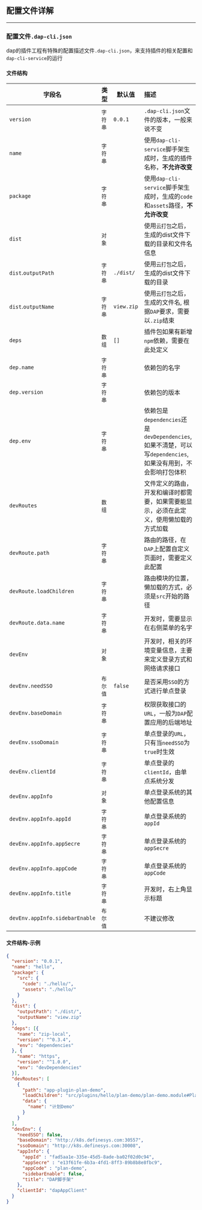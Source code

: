 <!--
 * @Author: Devin Shi
 * @Email: yutian.shi@definesys.com
 * @Date: 2019-11-07 08:38:36
 * @LastEditTime: 2019-11-25 11:02:05
 * @LastEditors: Devin Shi
 * @Description: 
 -->
## 配置文件详解
***

### 配置文件`.dap-cli.json`
dap的插件工程有特殊的配置描述文件`.dap-cli.json`，来支持插件的相关配置和`dap-cli-service`的运行

#### 文件结构
|字段名|类型|默认值|描述|
|-|-|-|:-|
|`version`|`字符串`|`0.0.1`| `.dap-cli.json`文件的版本，一般来说不变 |
|`name`|`字符串`|| 使用`dap-cli-service`脚手架生成时，生成的插件名称，**不允许改变** |
|`package`|`字符串`|| 使用`dap-cli-service`脚手架生成时，生成的`code`和`assets`路径，**不允许改变** |
|`dist`|`对象`|| 使用`云打包`之后，生成的dist文件下载的目录和文件名信息 |
|`dist`.`outputPath`|`字符串`|`./dist/`| 使用`云打包`之后，生成的dist文件下载的目录 |
|`dist`.`outputName`|`字符串`|`view.zip`| 使用`云打包`之后，生成的文件名, 根据`DAP`要求，需要以`.zip`结束 |
|`deps`|`数组`|`[]`| 插件包如果有新增`npm`依赖，需要在此处定义 |
|`dep.name`|`字符串`|| 依赖包的名字 |
|`dep.version`|`字符串`|| 依赖包的版本 |
|`dep.env`|`字符串`|| 依赖包是`dependencies`还是`devDependencies`, 如果不清楚，可以写`dependencies`,如果没有用到，不会影响打包体积 |
|`devRoutes`|`数组`|| 文件定义的路由，开发和编译时都需要，如果需要能显示，必须在此定义，使用懒加载的方式加载 |
|`devRoute.path`|`字符串`|| 路由的路径，在`DAP`上配置自定义页面时，需要定义此配置 |
|`devRoute.loadChildren`|`字符串`|| 路由模块的位置，懒加载的方式，必须是`src`开始的路径 |
|`devRoute.data.name`|`字符串`|| 开发时，需要显示在右侧菜单的名字 |
|`devEnv`|`对象`|| 开发时，相关的环境变量信息，主要来定义登录方式和网络请求接口 |
| `devEnv.needSSO` | `布尔值`| `false` | 是否采用`SSO`的方式进行单点登录 |
| `devEnv.baseDomain` | `字符串`|  | 权限获取接口的`URL`，一般为`DAP`配置应用的后端地址 |
| `devEnv.ssoDomain` | `字符串`|  | 单点登录的`URL`，只有当`needSSO`为`true`时生效 |
| `devEnv.clientId` | `字符串`|  | 单点登录的`clientId`，由单点系统分发 |
| `devEnv.appInfo` | `对象`|  | 单点登录系统的其他配置信息 |
| `devEnv.appInfo.appId` | `字符串` | | 单点登录系统的`appId` |
| `devEnv.appInfo.appSecre` | `字符串`|  | 单点登录系统的`appSecre` |
| `devEnv.appInfo.appCode` | `字符串`|  | 单点登录系统的`appCode` |
| `devEnv.appInfo.title` | `字符串`|  | 开发时，右上角显示标题 |
| `devEnv.appInfo.sidebarEnable` | `布尔值`|  | 不建议修改 |




#### 文件结构-示例
```json
{
  "version": "0.0.1",
  "name": "hello",
  "package": {
    "src": {
      "code": "./hello/",
      "assets": "./hello/"
    }
  },
  "dist": {
    "outputPath": "./dist/",
    "outputName": "view.zip"
  },
  "deps": [{
    "name": "zip-local",
    "version": "^0.3.4",
    "env": "dependencies"
  }, {
    "name": "https",
    "version": "^1.0.0",
    "env": "devDependencies"
  }],
  "devRoutes": [
    {
      "path": "app-plugin-plan-demo",
      "loadChildren": "src/plugins/hello/plan-demo/plan-demo.module#PlanSetModule",
      "data": {
        "name": "计划Demo"
      }
    }
  ],
  "devEnv": {
    "needSSO": false,
    "baseDomain": "http://k8s.definesys.com:30557",
    "ssoDomain": "http://k8s.definesys.com:30008",
    "appInfo": {
      "appId" : "fad5aa1e-335e-45d5-8ade-ba02f02d0c94",
      "appSecre" : "e13f61fe-6b3a-4fd1-8ff3-89b8b8e8fbc9",
      "appCode" : "plan-demo",
      "sidebarEnable": false,
      "title": "DAP脚手架"
    },
    "clientId": "dapAppClient"
  }
}
```
